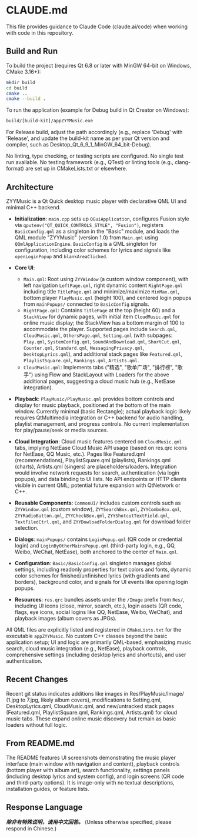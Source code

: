 # CLAUDE.md

This file provides guidance to Claude Code (claude.ai/code) when working with code in this repository.

## Build and Run

To build the project (requires Qt 6.8 or later with MinGW 64-bit on Windows, CMake 3.16+):

```bash
mkdir build
cd build
cmake ..
cmake --build .
```

To run the application (example for Debug build in Qt Creator on Windows):

```bash
build/[build-kit]/appZYYMusic.exe
```

For Release build, adjust the path accordingly (e.g., replace 'Debug' with 'Release', and update the build-kit name as per your Qt version and compiler, such as Desktop_Qt_6_9_1_MinGW_64_bit-Debug).

No linting, type checking, or testing scripts are configured. No single test run available. No testing framework (e.g., QTest) or linting tools (e.g., clang-format) are set up in CMakeLists.txt or elsewhere.

## Architecture

ZYYMusic is a Qt Quick desktop music player with declarative QML UI and minimal C++ backend.

- **Initialization**: `main.cpp` sets up `QGuiApplication`, configures Fusion style via `qputenv("QT_QUICK_CONTROLS_STYLE", "Fusion")`, registers `BasicConfig.qml` as a singleton in the "Basic" module, and loads the QML module "ZYYMusic" (version 1.0) from `Main.qml` using `QQmlApplicationEngine`. `BasicConfig` is a QML singleton for configuration, including color schemes for lyrics and signals like `openLoginPopup` and `blankAreaClicked`.

- **Core UI**:
  - `Main.qml`: Root using `ZYYWindow` (a custom window component), with left navigation `LeftPage.qml`, right dynamic content `RightPage.qml` including title `TitlePage.qml` and minimize/maximize `MinMax.qml`, bottom player `PlayMusic.qml` (height 100), and centered login popups from `mainPopups/` connected to `BasicConfig` signals.
  - `RightPage.qml`: Contains `TitlePage` at the top (height 60) and a `StackView` for dynamic pages, with initial item `CloudMusic.qml` for online music display; the StackView has a bottom margin of 100 to accommodate the player. Supported pages include `Search.qml`, `CloudMusic.qml`, `OthersPage.qml`, `Setting.qml` (with subpages: `Play.qml`, `SystemConfig.qml`, `SoundAndDownload.qml`, `ShortCut.qml`, `Counter.qml`, `Standard.qml`, `MessagingPrivacy.qml`, `DesktopLyrics.qml`), and additional stack pages like `Featured.qml`, `PlaylistSquare.qml`, `Rankings.qml`, `Artists.qml`.
  - `CloudMusic.qml`: Implements tabs ("精选", "歌单广场", "排行榜", "歌手") using Flow and StackLayout with Loaders for the above additional pages, suggesting a cloud music hub (e.g., NetEase integration).

- **Playback**: `PlayMusic/PlayMusic.qml` provides bottom controls and display for music playback, positioned at the bottom of the main window. Currently minimal (basic Rectangle); actual playback logic likely requires QtMultimedia integration or C++ backend for audio handling, playlist management, and progress controls. No current implementation for play/pause/seek or media sources.

- **Cloud Integration**: Cloud music features centered on `CloudMusic.qml` tabs, implying NetEase Cloud Music API usage (based on res.qrc icons for NetEase, QQ Music, etc.). Pages like Featured.qml (recommendations), PlaylistSquare.qml (playlists), Rankings.qml (charts), Artists.qml (singers) are placeholders/loaders. Integration would involve network requests for search, authentication (via login popups), and data binding to UI lists. No API endpoints or HTTP clients visible in current QML; potential future expansion with QtNetwork or C++.

- **Reusable Components**: `CommonUI/` includes custom controls such as `ZYYWindow.qml` (custom window), `ZYYSearchBox.qml`, `ZYYComboBox.qml`, `ZYYRadioButton.qml`, `ZYYCheckBox.qml`, `ZYYShotcutTextField.qml`, `TextFiledCtrl.qml`, and `ZYYDowloadFolderDialog.qml` for download folder selection.

- **Dialogs**: `mainPopups/` contains `LoginPopup.qml` (QR code or credential login) and `LoginByOtherMainsPopup.qml` (third-party login, e.g., QQ, Weibo, WeChat, NetEase), both anchored to the center of `Main.qml`.

- **Configuration**: `Basic/BasicConfig.qml` singleton manages global settings, including readonly properties for text colors and fonts, dynamic color schemes for finished/unfinished lyrics (with gradients and borders), background color, and signals for UI events like opening login popups.

- **Resources**: `res.qrc` bundles assets under the `/Image` prefix from `Res/`, including UI icons (close, mirror, search, etc.), login assets (QR code, flags, eye icons, social logins like QQ, NetEase, Weibo, WeChat), and playback images (album covers as JPGs).

All QML files are explicitly listed and registered in `CMakeLists.txt` for the executable `appZYYMusic`. No custom C++ classes beyond the basic application setup; UI and logic are primarily QML-based, emphasizing music search, cloud music integration (e.g., NetEase), playback controls, comprehensive settings (including desktop lyrics and shortcuts), and user authentication.

## Recent Changes

Recent git status indicates additions like images in Res/PlayMusic/Image/ (1.jpg to 7.jpg, likely album covers), modifications to Setting.qml, DesktopLyrics.qml, CloudMusic.qml, and new/untracked stack pages (Featured.qml, PlaylistSquare.qml, Rankings.qml, Artists.qml) for cloud music tabs. These expand online music discovery but remain as basic loaders without full logic.

## From README.md

The README features UI screenshots demonstrating the music player interface (main window with navigation and content), playback controls (bottom player with album art), search functionality, settings panels (including desktop lyrics and system config), and login screens (QR code and third-party options). It is image-only with no textual descriptions, installation guides, or feature lists.

## Response Language

***除非有特殊说明，请用中文回答。*** (Unless otherwise specified, please respond in Chinese.)